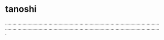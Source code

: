 # tanoshi
.........................................................................................................................................................................................................................................................